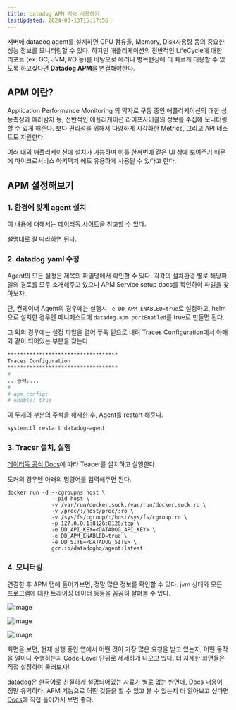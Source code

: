 ```yaml
---
title: datadog APM 기능 사용하기
lastUpdated: 2024-03-13T15:17:56
---
```


서버에 datadog agent를 설치하면 CPU 점유율, Memory, Disk사용량 등의 중요한 성능 정보를 모니터링할 수 있다. 하지만 애플리케이션의 전반적인 LifeCycle에 대한 리포트 (ex: GC, JVM, I/O 등)를 바탕으로 에러나 병목현상에 더 빠르게 대응할 수 있도록 하고싶다면 **Datadog APM**을 연결해야한다.

## APM 이란?

Application Performance Monitoring 의 약자로 구동 중인 애플리케이션의 대한 성능측정과 에러탐지 등, 전반적인 애플리케이션 라이프사이클의 정보를 수집해 모니터링할 수 있게 해준다. 보다 편리성을 위해서 다양하게 시각화한 Metrics, 그리고 API 테스트도 지원한다.

여러 대의 애플리케이션에 설치가 가능하며 이를 한꺼번에 같은 UI 상에 보여주기 때문에 마이크로서비스 아키텍처 에도 유용하게 사용될 수 있다고 한다.

## APM 설정해보기

### 1. 환경에 맞게 agent 설치

이 내용에 대해서는 <a href="https://us5.datadoghq.com/account/settings#agent/overview">데이터독 사이트<a/>을 참고할 수 있다.

설명대로 잘 따라하면 된다.

### 2. datadog.yaml 수정

Agent의 모든 설정은 제목의 파일명에서 확인할 수 있다. 각각의 설치환경 별로 해당파일의 경로를 모두 소개해주고 있으니 APM Service setup docs를 확인하여 파일을 찾아보자.

단, 컨테이너 Agent의 경우에는 실행시 `-e DD_APM_ENABLED=true`로 설정하고, helm으로 설치한 경우엔 메니페스트에 `datadog.apm.portEnabled`를 true로 만들면 된다.

그 외의 경우에는 설정 파일을 열어 쭈욱 밑으로 내려 Traces Configuration에서 아래와 같이 되어있는 부분을 찾는다.

```bash
***********************************
Traces Configuration
***********************************
#
...중략....
#
# apm_config:
# enable: true
```

이 두개의 부분의 주석을 해제한 후, Agent를 restart 해준다.

```bash
systemctl restart datadog-agent
```

### 3. Tracer 설치, 실행

<a href="https://docs.datadoghq.com/tracing/trace_collection/dd_libraries/java/?tab=containers">데이터독 공식 Docs<a/>에 따라 Teacer를 설치하고 실행한다.

도커의 경우엔 아래의 명령어를 입력해주면 된다.

```
docker run -d --cgroupns host \
              --pid host \
              -v /var/run/docker.sock:/var/run/docker.sock:ro \
              -v /proc/:/host/proc/:ro \
              -v /sys/fs/cgroup/:/host/sys/fs/cgroup:ro \
              -p 127.0.0.1:8126:8126/tcp \
              -e DD_API_KEY=<DATADOG_API_KEY> \
              -e DD_APM_ENABLED=true \
              -e DD_SITE=<DATADOG_SITE> \
              gcr.io/datadoghq/agent:latest
```

### 4. 모니터링

연결한 후 APM 탭에 들어가보면, 정말 많은 정보를 확인할 수 있다. jvm 상태와 모든 프로그램에 대한 트래이싱 데이터 등등을 꼼꼼히 살펴볼 수 있다. 
  
![image](https://user-images.githubusercontent.com/81006587/204086332-2d092adc-36f4-4770-a8ed-7a91e02914e1.png)

![image](https://user-images.githubusercontent.com/81006587/204086343-e169c32b-e0fc-40dc-8374-c6c42f89f2be.png)

![image](https://user-images.githubusercontent.com/81006587/204086356-d8e06ce4-c786-459b-96e8-2dc56bec2c81.png)

화면을 보면, 현재 실행 중인 앱에서 어떤 것이 가장 많은 요청을 받고 있는지, 어떤 동작을 얼마나 수행하는지 Code-Level 단위로 세세하게 나오고 있다. 더 자세한 화면들은 직접 설정하여 둘러보자!

datadog은 한국어로 친절하게 설명되어있는 자료가 별로 없는 반면에, Docs 내용이 정말 유익하다.  APM 기능으로 어떤 것들을 할 수 있고 볼 수 있는지 더 알아보고 싶다면 <a href="https://docs.datadoghq.com/tracing/glossary/">Docs<a/>에 직접 들어가서 보면 좋다.
